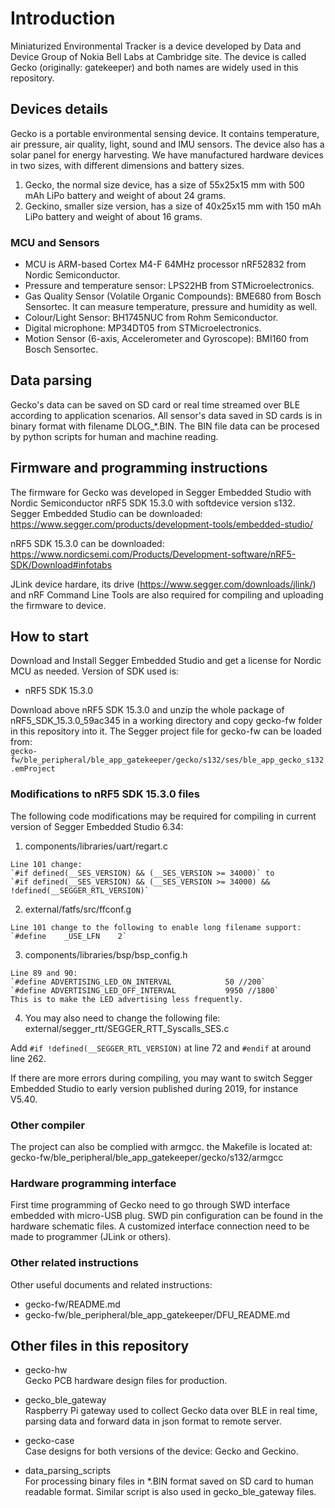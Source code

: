 # Introduction 

 Miniaturized Environmental Tracker is a device developed by Data and Device Group of Nokia Bell Labs at Cambridge site. The device is called Gecko (originally: gatekeeper) and both names are widely used in this repository. 

## Devices details

Gecko is a portable environmental sensing device. It contains temperature, air pressure, air quality, light, sound and IMU sensors. The device also has a solar panel for energy harvesting. We have manufactured hardware devices in two sizes, with different dimensions and battery sizes. 
1) Gecko, the normal size device, has a size of 55x25x15 mm with 500 mAh LiPo battery and  weight of about 24 grams. 
2) Geckino, smaller size version, has a size of  40x25x15 mm with 150 mAh LiPo battery and weight of about 16 grams. 

### MCU and Sensors
* MCU is ARM-based Cortex M4-F 64MHz processor nRF52832 from Nordic Semiconductor.   
* Pressure and temperature sensor: LPS22HB from STMicroelectronics.  
* Gas Quality Sensor (Volatile Organic Compounds): BME680 from Bosch Sensortec. It can measure temperature, pressure and humidity as well.  
* Colour/Light Sensor: BH1745NUC from Rohm Semiconductor.  
* Digital microphone: MP34DT05 from STMicroelectronics.  
* Motion Sensor (6-axis, Accelerometer and Gyroscope): BMI160 from Bosch Sensortec.  

## Data parsing
Gecko's data can be saved on SD card or real time streamed over BLE according to application scenarios. All sensor's data saved in SD cards is in binary format with filename DLOG\_\*.BIN. The BIN file data can be procesed by python scripts for human and machine reading. 

## Firmware and programming instructions

The firmware for Gecko was developed in Segger Embedded Studio with Nordic Semiconductor nRF5 SDK 15.3.0 with softdevice version s132. 
Segger Embedded Studio can be downloaded: https://www.segger.com/products/development-tools/embedded-studio/

nRF5 SDK 15.3.0 can be downloaded: https://www.nordicsemi.com/Products/Development-software/nRF5-SDK/Download#infotabs

JLink device hardare, its drive (https://www.segger.com/downloads/jlink/) and nRF Command Line Tools are also required for compiling and uploading the firmware to device. 

## How to start 
Download and Install Segger Embedded Studio and get a license for Nordic MCU as needed. Version of SDK used is:   
* nRF5 SDK 15.3.0    

Download above nRF5 SDK 15.3.0 and unzip the whole package of nRF5_SDK_15.3.0_59ac345 in a working directory and copy gecko-fw folder in this repository into it. The Segger project file for gecko-fw can be loaded from:  
`gecko-fw/ble_peripheral/ble_app_gatekeeper/gecko/s132/ses/ble_app_gecko_s132.emProject`

### Modifications to nRF5 SDK 15.3.0 files
The following code modifications may be required for compiling in current version of Segger Embedded Studio 6.34: 
1. 	 components/libraries/uart/regart.c 


	Line 101 change: 
	`#if defined(__SES_VERSION) && (__SES_VERSION >= 34000)` to 
	`#if defined(__SES_VERSION) && (__SES_VERSION >= 34000) && !defined(__SEGGER_RTL_VERSION)`
2.   external/fatfs/src/ffconf.g

	Line 101 change to the following to enable long filename support:
	`#define	_USE_LFN	2`
3.   components/libraries/bsp/bsp_config.h


	Line 89 and 90: 
	`#define ADVERTISING_LED_ON_INTERVAL            50 //200`
	`#define ADVERTISING_LED_OFF_INTERVAL           9950 //1800`
	This is to make the LED advertising less frequently. 
4.   You may also need to change the following file: 	external/segger_rtt/SEGGER_RTT_Syscalls_SES.c


  Add `#if !defined(__SEGGER_RTL_VERSION)` at line 72 and `#endif` at around line 262.
   
If there are more errors during compiling, you may want to switch Segger Embedded Studio to early version published during 2019, for instance V5.40.
### Other compiler
The project can also be complied with armgcc. the Makefile is located at: gecko-fw/ble_peripheral/ble_app_gatekeeper/gecko/s132/armgcc 

### Hardware programming interface
First time programming of Gecko need to go through SWD interface embedded with micro-USB plug. SWD pin configuration can be found in the hardware schematic files. A customized interface connection need to be made to programmer (JLink or others). 

### Other related instructions 
 Other useful documents and related instructions:

 * gecko-fw/README.md
 * gecko-fw/ble_peripheral/ble_app_gatekeeper/DFU_README.md  
 
 ## Other files in this repository
 
 * gecko-hw  
 Gecko PCB hardware design files for production.
 
 * gecko_ble_gateway  
 Raspberry Pi gateway used to collect Gecko data over BLE in real time, parsing data and forward  data in json format to remote server. 
 
 * gecko-case  
 Case designs for both versions of the device: Gecko and Geckino.

 * data_parsing_scripts  
 For processing binary files in \*.BIN format saved on SD card to human readable format. Similar script is also used in gecko_ble_gateway files.  